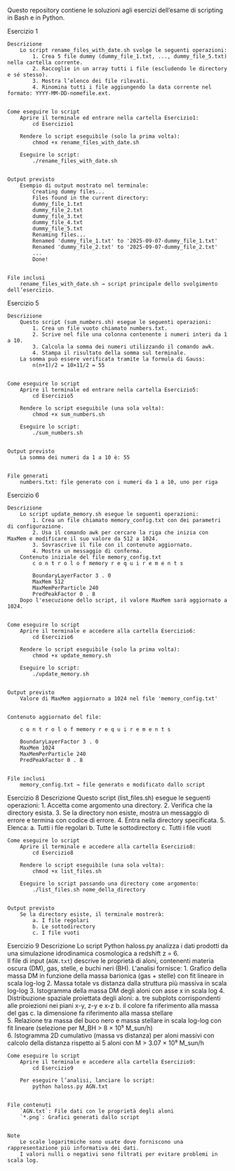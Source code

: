 Questo repository contiene le soluzioni agli esercizi dell’esame di scripting in Bash e in Python.

Esercizio 1

    Descrizione
        Lo script rename_files_with_date.sh svolge le seguenti operazioni:
            1. Crea 5 file dummy (dummy_file_1.txt, ..., dummy_file_5.txt) nella cartella corrente.
            2. Raccoglie in un array tutti i file (escludendo le directory e sé stesso).
            3. Mostra l’elenco dei file rilevati.
            4. Rinomina tutti i file aggiungendo la data corrente nel formato: YYYY-MM-DD-nomefile.ext.


    Come eseguire lo script
        Aprire il terminale ed entrare nella cartella Esercizio1:
            cd Esercizio1

        Rendere lo script eseguibile (solo la prima volta):
            chmod +x rename_files_with_date.sh

        Eseguire lo script:
            ./rename_files_with_date.sh


    Output previsto
        Esempio di output mostrato nel terminale:
            Creating dummy files...
            Files found in the current directory:
            dummy_file_1.txt
            dummy_file_2.txt
            dummy_file_3.txt
            dummy_file_4.txt
            dummy_file_5.txt
            Renaming files...
            Renamed 'dummy_file_1.txt' to '2025-09-07-dummy_file_1.txt'
            Renamed 'dummy_file_2.txt' to '2025-09-07-dummy_file_2.txt'
            ...
            Done!


    File inclusi
        rename_files_with_date.sh → script principale dello svolgimento dell’esercizio.




Esercizio 5

    Descrizione
        Questo script (sum_numbers.sh) esegue le seguenti operazioni:
            1. Crea un file vuoto chiamato numbers.txt.
            2. Scrive nel file una colonna contenente i numeri interi da 1 a 10.
            3. Calcola la somma dei numeri utilizzando il comando awk.
            4. Stampa il risultato della somma sul terminale.
        La somma può essere verificata tramite la formula di Gauss:
            n(n+1)/2 = 10×11/2 = 55


    Come eseguire lo script
        Aprire il terminale ed entrare nella cartella Esercizio5:
            cd Esercizio5
        
        Rendere lo script eseguibile (una sola volta):
            chmod +x sum_numbers.sh

        Eseguire lo script:
            ./sum_numbers.sh


    Output previsto
        La somma dei numeri da 1 a 10 è: 55


    File generati
        numbers.txt: file generato con i numeri da 1 a 10, uno per riga



Esercizio 6

    Descrizione
        Lo script update_memory.sh esegue le seguenti operazioni:
            1. Crea un file chiamato memory_config.txt con dei parametri di configurazione.
            2. Usa il comando awk per cercare la riga che inizia con MaxMem e modificare il suo valore da 512 a 1024.
            3. Sovrascrive il file con il contenuto aggiornato.
            4. Mostra un messaggio di conferma.
        Contenuto iniziale del file memory_config.txt
            c o n t r o l o f memory r e q u i r e m e n t s

            BoundaryLayerFactor 3 . 0
            MaxMem 512
            MaxMemPerParticle 240
            PredPeakFactor 0 . 8
        Dopo l'esecuzione dello script, il valore MaxMem sarà aggiornato a 1024.


    Come eseguire lo script
        Aprire il terminale e accedere alla cartella Esercizio6:
            cd Esercizio6

        Rendere lo script eseguibile (solo la prima volta):
            chmod +x update_memory.sh

        Eseguire lo script:
            ./update_memory.sh


    Output previsto
        Valore di MaxMem aggiornato a 1024 nel file 'memory_config.txt'


    Contenuto aggiornato del file:

        c o n t r o l o f memory r e q u i r e m e n t s

        BoundaryLayerFactor 3 . 0
        MaxMem 1024
        MaxMemPerParticle 240
        PredPeakFactor 0 . 8


    File inclusi
        memory_config.txt → file generato e modificato dallo script


Esercizio 8
    Descrizione
        Questo script (list_files.sh) esegue le seguenti operazioni:
            1. Accetta come argomento una directory.
            2. Verifica che la directory esista.
            3. Se la directory non esiste, mostra un messaggio di errore e termina con codice di errore.
            4. Entra nella directory specificata.
            5. Elenca:
                    a. Tutti i file regolari
                    b. Tutte le sottodirectory
                    c. Tutti i file vuoti


    Come eseguire lo script
        Aprire il terminale e accedere alla cartella Esercizio8:
            cd Esercizio8

        Rendere lo script eseguibile (una sola volta):
            chmod +x list_files.sh

        Eseguire lo script passando una directory come argomento:
            ./list_files.sh nome_della_directory


    Output previsto
        Se la directory esiste, il terminale mostrerà:
            a. I file regolari
            b. Le sottodirectory
            c. I file vuoti



Esercizio 9
    Descrizione
        Lo script Python haloss.py analizza i dati prodotti da una simulazione idrodinamica cosmologica a redshift z = 6.  
        Il file di input (`AGN.txt`) descrive le proprietà di aloni, contenenti materia oscura (DM), gas, stelle, e buchi neri (BH).
        L'analisi fornisce:
            1. Grafico della massa DM in funzione della massa barionica (gas + stelle) con fit lineare in scala log-log
            2. Massa totale vs distanza dalla struttura più massiva in scala log-log
            3. Istogramma della massa DM degli aloni con asse x in scala log
            4. Distribuzione spaziale proiettata degli aloni: 
                a. tre subplots corrispondenti alle proiezioni nei piani x-y, z-y e x-z
                b. il colore fa riferimento alla massa del gas
                c. la dimensione fa riferimento alla massa stellare   
            5. Relazione tra massa del buco nero e massa stellare in scala log-log con fit lineare (selezione per M_BH > 8 × 10⁵ M_sun/h)  
            6. Istogramma 2D cumulativo (massa vs distanza) per aloni massivi con calcolo della distanza rispetto ai 5 aloni con M > 3.07 × 10⁹ M_sun/h


    Come eseguire lo script
        Aprire il terminale e accedere alla cartella Esercizio9:
            cd Esercizio9

        Per eseguire l’analisi, lanciare lo script:
            python haloss.py AGN.txt


    File contenuti
        `AGN.txt`: File dati con le proprietà degli aloni
        `*.png`: Grafici generati dallo script 


    Note
        Le scale logaritmiche sono usate dove forniscono una rappresentazione più informativa dei dati.
        I valori nulli o negativi sono filtrati per evitare problemi in scala log.






